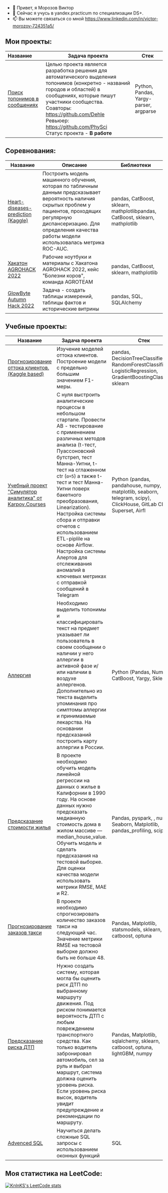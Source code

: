 - 👋 Привет, я Морозов Виктор
- 👀 Сейчас я учусь в yandex.practicum по специализации DS+.
- 📫 Вы можете связаться со мной https://www.linkedin.com/in/victor-morozov-724351a5/

## Мои проекты:    

| Название                                                     | Задача проекта                                               | Стек                                   |
| :----------------------------------------------------------- | ------------------------------------------------------------ | -------------------------------------- |
| [Поиск топонимов в сообщениях](https://github.com/Dehle/Finding-toponyms-from-the-text) | Целью проекта является разработка решения для автоматического выделения топонимов (конкретно - названий городов и областей) в сообщениях, которые пишут участники сообщества.<br>Соавторы: https://github.com/Dehle<br>Ревьюер: https://github.com/PhySci <br />Статус проекта - **В работе** | Python, Pandas, Yargy-parser, argparse |

## Соревнования:

| Название                                                     | Описание                                                     | Библиотеки                                                   |
| ------------------------------------------------------------ | ------------------------------------------------------------ | ------------------------------------------------------------ |
| [Heart-diseases-prediction (Kaggle)](https://github.com/vik1109/Heart-diseases-prediction) | Построить модель машинного обучения, которая по табличным данным предсказывает вероятность наличия скрытых проблем у пациентов, проходящих регулярную диспансеризацию. Для определения качества работы модели использовалась метрика ROC-AUC. | pandas, CatBoost, sklearn, mathplotlibpandas, CatBoost, sklearn, mathplotlib |
| [Хакатон AGROHACK 2022](https://github.com/vik1109/AgroTeam) | Рабочие ноутбуки и материалы с Хакатона AGROHACK 2022, кейс "Болезни коров", команда AGROTEAM | pandas, CatBoost, sklearn, mathplotlib                       |
| [GlowByte Autumn Hack 2022](https://datapeople.ru/glowbytehack2022) | Задача - создать таблицы измерений, таблицы фактов и исторические витрины | pandas, SQL, SQLAlchemy                     |

## Учебные проекты:

| Название                                                     | Задача проекта                                               | Стек                                                         |
| ------------------------------------------------------------ | ------------------------------------------------------------ | ------------------------------------------------------------ |
| [Прогнозирование оттока клиентов. (Kaggle based)](https://github.com/vik1109/Supervised-learning) | Изучение моделей оттока клиентов. Построение модели с предельно большим значением F1-меры. | pandas, DecisionTreeClassifier, RandomForestClassifier, LogisticRegression, GradientBoostingClassifier, sklearn |
| [Учебный проект "Симулятор аналитика" от Karpov.Courses](https://github.com/vik1109/Karpov-data-analyst-course) | С нуля выстроить аналитические процессы в небольшом стартапе. Провести AB - тестирование с применением различных методов анализа (t-тест, Пуассоновский бутстреп, тест Манна-Уитни, t-тест на сглаженном ctr (`α=5`) а также t-тест и тест Манна-Уитни поверх бакетного преобразования, Linearization). Настройка системы сбора и отправки отчетов с использованием ETL-piplile на основе Airflow. Настройка системы Алертов для отслеживания аномалий в ключевых метриках с отправкой сообщений в Telegram | Python (pandas, pandahouse, numpy, matplotlib, seaborn, telegram, scipy), ClickHouse, GitLab CI/CD, Superset, Airfl |
| [Аллергия](https://github.com/vik1109/Allergy)               | Необходимо выделить топонимы и классифицировать текст на предмет указывает ли пользователь в своем сообщении о наличии у него аллергии в активной фазе и/или наличии в воздухе аллергенов. Дополнительно из текста выделить упоминания про симптомы аллергии и принимаемые лекарства. На основании предсказаний построить карту аллергии в России. | Python (Pandas, NumPy, CatBoost, Yargy, Sklearn)             |
| [Предсказание стоимости жилья](https://github.com/vik1109/Predicting-the-cost-of-houses) | В проекте необходимо обучить модель линейной регрессии на данных о жилье в Калифорнии в 1990 году. На основе данных нужно предсказать медианную стоимость дома в жилом массиве — median_house_value. Обучить модель и сделать предсказания на тестовой выборке. Для оценки качества модели использовать метрики RMSE, MAE и R2. | Pandas, pyspark, , numpy, Seaborn, Matplotlib, pandas_profiling, scipy |
| [Прогнозирование заказов такси](https://github.com/vik1109/time_series_taxi_oreder_prediction) | В проекте необходимо спрогнозировать количество заказов такси на следующий час. Значение метрики RMSE на тестовой выборке должно быть не больше 48.               | Pandas, Matplotlib, statsmodels, sklearn, catboost, optuna   |
| [Предсказание риска ДТП](https://github.com/vik1109/collision_predict)                         | Нужно создать систему, которая могла бы оценить риск ДТП по выбранному маршруту движения. Под риском понимается вероятность ДТП с любым повреждением транспортного средства. Как только водитель забронировал автомобиль, сел за руль и выбрал маршрут, система должна оценить уровень риска. Если уровень риска высок, водитель увидит предупреждение и рекомендации по маршруту. | Pandas, Matplotlib, sqlalchemy, sklearn, catboost, optuna, lightGBM, numpy |
| [Advenced SQL](https://github.com/vik1109/advenced_sql)                  | Научиться делать сложные SQL запросы с использованием оконных функций | SQL |



## Моя статистика на LeetCode:

[![KnlnKS's LeetCode stats](https://leetcode-stats-six.vercel.app/api?username=Morozov_Victor)](https://github.com/KnlnKS/leetcode-stats)
